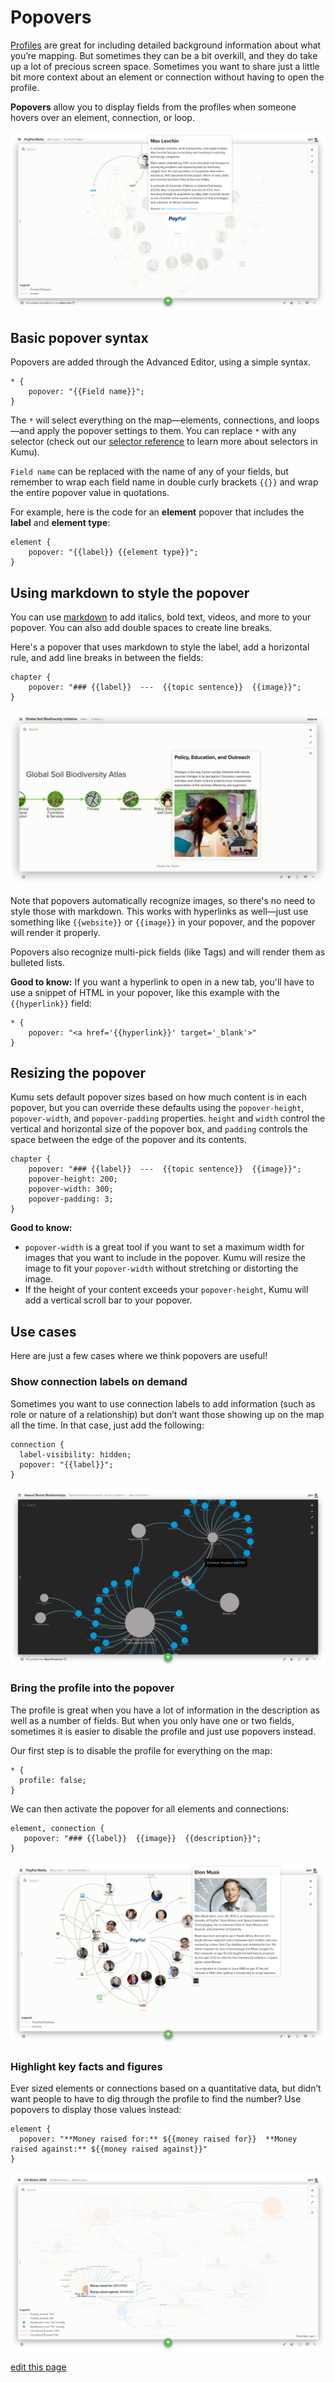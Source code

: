 # Popovers

[Profiles](/guides/profiles.html) are great for including detailed background information about what you’re mapping. But sometimes they can be a bit overkill, and they do take up a lot of precious screen space. Sometimes you want to share just a little bit more context about an element or connection without having to open the profile.

**Popovers** allow you to display fields from the profiles when someone hovers over an element, connection, or loop.

![A screenshot showing the popover functionality](/images/paypal-popover.png)

## Basic popover syntax

Popovers are added through the Advanced Editor, using a simple syntax.
```
* {
    popover: "{{Field name}}";
}
```
The `*` will select everything on the map&mdash;elements, connections, and loops&mdash;and apply the popover settings to them. You can replace  `*` with any selector (check out our [selector reference](/guides/selector-reference.html) to learn more about selectors in Kumu).

`Field name` can be replaced with the name of any of your fields, but remember to wrap each field name in double curly brackets `{{}}` and wrap the entire popover value in quotations.

For example, here is the code for an **element** popover that includes the **label** and **element type**:
```
element {
    popover: "{{label}} {{element type}}";
}
```

## Using markdown to style the popover

You can use [markdown](/guides/markdown.html) to add italics, bold text, videos, and more to your popover. You can also add double spaces to create line breaks.

Here's a popover that uses markdown to style the label, add a horizontal rule, and add line breaks in between the fields:
```
chapter {
    popover: "### {{label}}  ---  {{topic sentence}}  {{image}}";
}
```

![](/images/soil-biodiversity-markdown-popover.png)

Note that popovers automatically recognize images, so there's no need to style those with markdown. This works with hyperlinks as well&mdash;just use something like `{{website}}` or `{{image}}` in your popover, and the popover will render it properly.

Popovers also recognize multi-pick fields (like Tags) and will render them as bulleted lists.

**Good to know:** If you want a hyperlink to open in a new tab, you'll have to use a snippet of HTML in your popover, like this example with the `{{hyperlink}}` field:
```
* {
    popover: "<a href='{{hyperlink}}' target='_blank'>"
}
```

## Resizing the popover

Kumu sets default popover sizes based on how much content is in each popover, but you can override these defaults using the `popover-height`, `popover-width`, and `popover-padding` properties. `height` and `width` control the vertical and horizontal size of the popover box, and `padding` controls the space between the edge of the popover and its contents.

```
chapter {
    popover: "### {{label}}  ---  {{topic sentence}}  {{image}}";
    popover-height: 200;
    popover-width: 300;
    popover-padding: 3;
}
```

**Good to know:**
- `popover-width` is a great tool if you want to set a maximum width for images that you want to include in the popover. Kumu will resize the image to fit your `popover-width` without stretching or distorting the image.
- If the height of your content exceeds your `popover-height`, Kumu will add a vertical scroll bar to your popover.

## Use cases

Here are just a few cases where we think popovers are useful!

### Show connection labels on demand

Sometimes you want to use connection labels to add information (such as role or nature of a relationship) but don’t want those showing up on the map all the time. In that case, just add the following:

```
connection {
  label-visibility: hidden;
  popover: "{{label}}";
}
```

![](/images/hawaii-board-connection-popover.png)

### Bring the profile into the popover

The profile is great when you have a lot of information in the description as well as a number of fields. But when you only have one or two fields, sometimes it is easier to disable the profile and just use popovers instead.

Our first step is to disable the profile for everything on the map:

```
* {
  profile: false;
}
```

We can then activate the popover for all elements and connections:

```
element, connection {
   popover: "### {{label}}  {{image}}  {{description}}";
}
```

![](/images/elon-musk-profile-popover.png)

### Highlight key facts and figures

Ever sized elements or connections based on a quantitative data, but didn’t want people to have to dig through the profile to find the number? Use popovers to display those values instead:

```
element {
  popover: "**Money raised for:** ${{money raised for}}  **Money raised against:** ${{money raised against}}"
}
```

![](/images/ca-ballot-quantitative-popover.png)



<span class="edit-link"><a href="https://github.com/kumu/docs/blob/master/guides/popover.md" target="_blank"><i class="fa fa-github"></i> edit this page</a></span>
